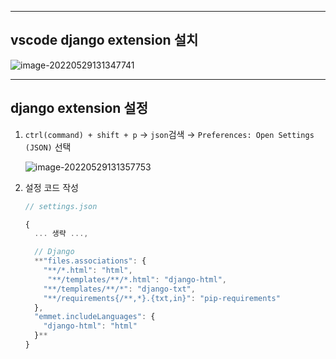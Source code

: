 ------

## vscode django extension 설치



![image-20220529131347741](C:\Users\dheld\AppData\Roaming\Typora\typora-user-images\image-20220529131347741.png)

------

## django extension 설정

1. `ctrl(command) + shift + p` → `json`검색 → `Preferences: Open Settings (JSON)` 선택

   ![image-20220529131357753](C:\Users\dheld\AppData\Roaming\Typora\typora-user-images\image-20220529131357753.png)

2. 설정 코드 작성

   ```jsx
   // settings.json
   
   {
     ... 생략 ...,
   
     // Django
     **"files.associations": {
       "**/*.html": "html",
   	    "**/templates/**/*.html": "django-html",
       "**/templates/**/*": "django-txt",
       "**/requirements{/**,*}.{txt,in}": "pip-requirements"
     },
     "emmet.includeLanguages": {
       "django-html": "html"
     }**
   }
   ```